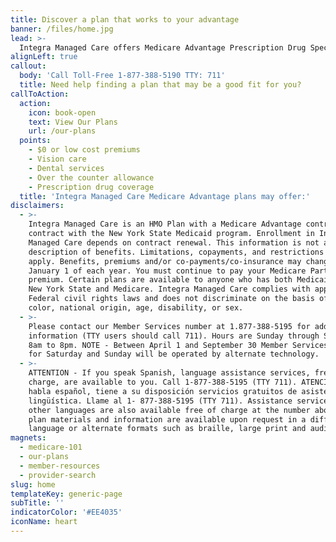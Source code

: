 ```yaml
---
title: Discover a plan that works to your advantage
banner: /files/home.jpg
lead: >-
  Integra Managed Care offers Medicare Advantage Prescription Drug Special Needs Plans for people with Medicare and Medicaid that meet certain eligibility requirements.
alignLeft: true
callout:
  body: 'Call Toll-Free 1-877-388-5190 TTY: 711'
  title: Need help finding a plan that may be a good fit for you?
callToAction:
  action:
    icon: book-open
    text: View Our Plans
    url: /our-plans
  points:
    - $0 or low cost premiums
    - Vision care
    - Dental services
    - Over the counter allowance
    - Prescription drug coverage
  title: 'Integra Managed Care Medicare Advantage plans may offer:'
disclaimers:
  - >-
    Integra Managed Care is an HMO Plan with a Medicare Advantage contract and a
    contract with the New York State Medicaid program. Enrollment in Integra
    Managed Care depends on contract renewal. This information is not a complete
    description of benefits. Limitations, copayments, and restrictions may
    apply. Benefits, premiums and/or co-payments/co-insurance may change on
    January 1 of each year. You must continue to pay your Medicare Part B
    premium. Certain plans are available to anyone who has both Medicaid from
    New York State and Medicare. Integra Managed Care complies with applicable
    Federal civil rights laws and does not discriminate on the basis of race,
    color, national origin, age, disability, or sex.
  - >-
    Please contact our Member Services number at 1.877-388-5195 for additional
    information (TTY users should call 711). Hours are Sunday through Saturday
    8am to 8pm. NOTE - Between April 1 and September 30 Member Services hours
    for Saturday and Sunday will be operated by alternate technology.
  - >-
    ATTENTION - If you speak Spanish, language assistance services, free of
    charge, are available to you. Call 1-877-388-5195 (TTY 711). ATENCIÓN - si
    habla español, tiene a su disposición servicios gratuitos de asistencia
    lingüística. Llame al 1- 877-388-5195 (TTY 711). Assistance services for
    other languages are also available free of charge at the number above. All
    plan materials and information are available upon request in a different
    language or alternate formats such as braille, large print and audio.
magnets:
  - medicare-101
  - our-plans
  - member-resources
  - provider-search
slug: home
templateKey: generic-page
subTitle: ''
indicatorColor: '#EE4035'
iconName: heart
---
```


